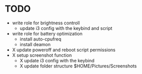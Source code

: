 # TODO
- write role for brightness controll 
  -  update i3 config with the keybind and script
- write role for battery optimization 
  - install auto-cpufreq
  - install deamon
- X update poweroff and reboot script permissions
- X setup screenshot function
  - X update i3 config with the keybind 
  - X update folder structure $HOME/Pictures/Screenshots
